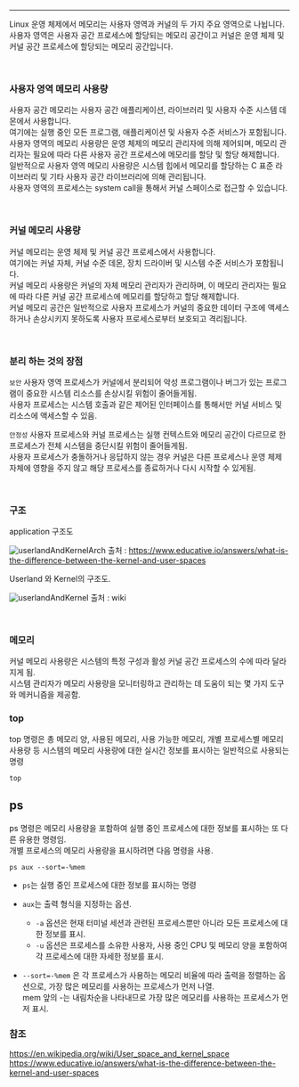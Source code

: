 ****
Linux 운영 체제에서 메모리는 사용자 영역과 커널의 두 가지 주요 영역으로 나뉩니다. \
사용자 영역은 사용자 공간 프로세스에 할당되는 메모리 공간이고 커널은 운영 체제 및 커널 공간 프로세스에 할당되는 메모리 공간입니다.

<br>

### 사용자 영역 메모리 사용량
사용자 공간 메모리는 사용자 공간 애플리케이션, 라이브러리 및 사용자 수준 시스템 데몬에서 사용합니다. \
여기에는 실행 중인 모든 프로그램, 애플리케이션 및 사용자 수준 서비스가 포함됩니다. \
사용자 영역의 메모리 사용량은 운영 체제의 메모리 관리자에 의해 제어되며, 메모리 관리자는 필요에 따라 다른 사용자 공간 프로세스에 메모리를 할당 및 할당 해제합니다. \
일반적으로 사용자 영역 메모리 사용량은 시스템 힙에서 메모리를 할당하는 C 표준 라이브러리 및 기타 사용자 공간 라이브러리에 의해 관리됩니다. \
사용자 영역의 프로세스는 system call을 통해서 커널 스페이스로 접근할 수 있습니다.

<br>

### 커널 메모리 사용량
커널 메모리는 운영 체제 및 커널 공간 프로세스에서 사용합니다. \
여기에는 커널 자체, 커널 수준 데몬, 장치 드라이버 및 시스템 수준 서비스가 포함됩니다. \
커널 메모리 사용량은 커널의 자체 메모리 관리자가 관리하며, 이 메모리 관리자는 필요에 따라 다른 커널 공간 프로세스에 메모리를 할당하고 할당 해제합니다. \
커널 메모리 공간은 일반적으로 사용자 프로세스가 커널의 중요한 데이터 구조에 액세스하거나 손상시키지 못하도록 사용자 프로세스로부터 보호되고 격리됩니다.

<br>

### 분리 하는 것의 장점

`보안`
사용자 영역 프로세스가 커널에서 분리되어 악성 프로그램이나 버그가 있는 프로그램이 중요한 시스템 리소스를 손상시킬 위험이 줄어들게됨. \
사용자 프로세스는 시스템 호출과 같은 제어된 인터페이스를 통해서만 커널 서비스 및 리소스에 액세스할 수 있음.

`안정성`
사용자 프로세스와 커널 프로세스는 실행 컨텍스트와 메모리 공간이 다르므로 한 프로세스가 전체 시스템을 중단시킬 위험이 줄어들게됨. \
사용자 프로세스가 충돌하거나 응답하지 않는 경우 커널은 다른 프로세스나 운영 체제 자체에 영향을 주지 않고 해당 프로세스를 종료하거나 다시 시작할 수 있게됨.

<br>

### 구조

application 구조도

![userlandAndKernelArch](https://user-images.githubusercontent.com/61622657/224852563-c45b25fb-ab34-416c-91df-9aa83570733f.png)
출처 : https://www.educative.io/answers/what-is-the-difference-between-the-kernel-and-user-spaces

Userland 와 Kernel의 구조도.

![userlandAndKernel](https://user-images.githubusercontent.com/61622657/224851852-87bf1087-3ca0-4caa-b32a-02c2d88cc1c1.png)
출처 : wiki

<br>

### 메모리

커널 메모리 사용량은 시스템의 특정 구성과 활성 커널 공간 프로세스의 수에 따라 달라지게 됨. \
시스템 관리자가 메모리 사용량을 모니터링하고 관리하는 데 도움이 되는 몇 가지 도구와 메커니즘을 제공함.

### top

top 명령은 총 메모리 양, 사용된 메모리, 사용 가능한 메모리, 개별 프로세스별 메모리 사용량 등 시스템의 메모리 사용량에 대한 실시간 정보를 표시하는 일반적으로 사용되는 명령

```linux
top
```

## ps

ps 명령은 메모리 사용량을 포함하여 실행 중인 프로세스에 대한 정보를 표시하는 또 다른 유용한 명령임. \
개별 프로세스의 메모리 사용량을 표시하려면 다음 명령을 사용.

```linux
ps aux --sort=-%mem
```

- `ps`는 실행 중인 프로세스에 대한 정보를 표시하는 명령
- `aux`는 출력 형식을 지정하는 옵션.
	- ``-a`` 옵션은 현재 터미널 세션과 관련된 프로세스뿐만 아니라 모든 프로세스에 대한 정보를 표시.
	- ``-u`` 옵션은 프로세스를 소유한 사용자, 사용 중인 CPU 및 메모리 양을 포함하여 각 프로세스에 대한 자세한 정보를 표시.

- ``--sort=-%mem`` 은 각 프로세스가 사용하는 메모리 비율에 따라 출력을 정렬하는 옵션으로, 가장 많은 메모리를 사용하는 프로세스가 먼저 나열. \
  mem 앞의 -는 내림차순을 나타내므로 가장 많은 메모리를 사용하는 프로세스가 먼저 표시.


### 참조
https://en.wikipedia.org/wiki/User_space_and_kernel_space \
https://www.educative.io/answers/what-is-the-difference-between-the-kernel-and-user-spaces
